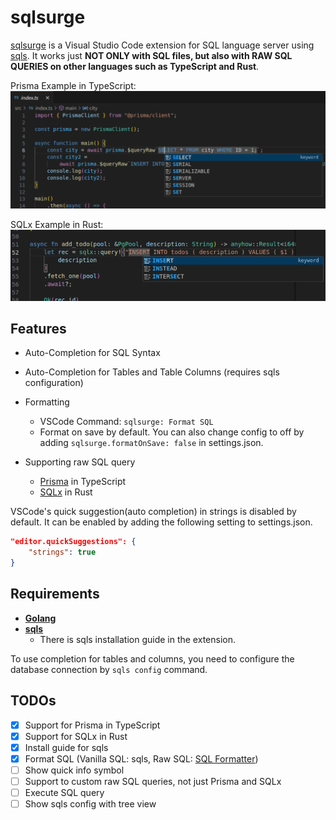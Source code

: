 # sqlsurge

[sqlsurge](https://marketplace.visualstudio.com/items?itemName=senken.sqlsurge) is a Visual Studio Code extension for SQL language server using [sqls](https://github.com/lighttiger2505/sqls). It works just **NOT ONLY with SQL files, but also with RAW SQL QUERIES on other languages such as TypeScript and Rust**.

Prisma Example in TypeScript:
![Alt text](resources/screenshot-ts.png)

SQLx Example in Rust:
![Alt text](resources/screenshot-rs.png)

## Features

- Auto-Completion for SQL Syntax
- Auto-Completion for Tables and Table Columns (requires sqls configuration)
- Formatting

  - VSCode Command: `sqlsurge: Format SQL`
  - Format on save by default. You can also change config to off by adding `sqlsurge.formatOnSave: false` in settings.json.

- Supporting raw SQL query
  - [Prisma](https://www.prisma.io/docs/orm/prisma-client/queries/raw-database-access/raw-queries) in TypeScript
  - [SQLx](https://github.com/launchbadge/sqlx) in Rust

VSCode's quick suggestion(auto completion) in strings is disabled by default.
It can be enabled by adding the following setting to settings.json.

```json
"editor.quickSuggestions": {
    "strings": true
}
```

## Requirements

- [**Golang**](https://golang.org/doc/install)
- [**sqls**](https://github.com/sqls-server/sqls?tab=readme-ov-file#installation)
  - There is sqls installation guide in the extension.

To use completion for tables and columns, you need to configure the database connection by `sqls config` command.

## TODOs

- [x] Support for Prisma in TypeScript
- [x] Support for SQLx in Rust
- [x] Install guide for sqls
- [x] Format SQL (Vanilla SQL: sqls, Raw SQL: [SQL Formatter](https://github.com/sql-formatter-org/sql-formatter))
- [ ] Show quick info symbol
- [ ] Support to custom raw SQL queries, not just Prisma and SQLx
- [ ] Execute SQL query
- [ ] Show sqls config with tree view
